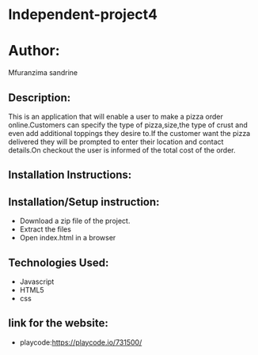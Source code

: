 # Independent-project4
# Author:
Mfuranzima sandrine
## Description:
This is an application that will enable a user to make a pizza order online.Customers can specify the type of pizza,size,the type of crust and even add additional toppings they desire to.If the customer want the pizza delivered they will be prompted to enter their location and contact details.On checkout the user is informed of the total cost of the order.
## Installation Instructions:

## Installation/Setup instruction:
* Download a zip file of the project.
* Extract the files
* Open index.html in a browser

## Technologies Used:
* Javascript
* HTML5
* css
## link for the website:

* playcode:https://playcode.io/731500/
